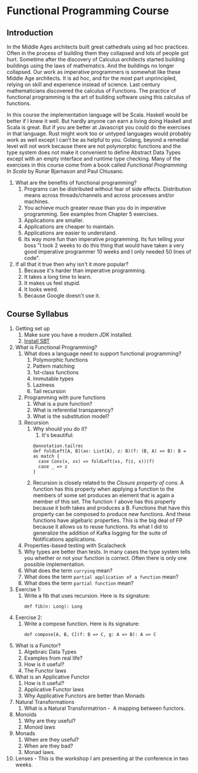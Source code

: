 # Functional Programming Course

## Introduction
In the Middle Ages architects built great cathedrals using ad hoc practices. Often in the process of building them they collapsed and lots of people got hurt.  Sometime after the discovery of Calculus architects started building buildings using the laws of mathematics. And the buildings no longer collapsed.  Our work as imperative programmers is somewhat like these Middle Age architects.  It is ad hoc, and for the most part unprincipled, relying on skill and experience instead of science. Last century mathematicians discovered the calculus of Functions. The practice of functional programming is the art of building software using this calculus of functions.

In this course the implementation language will be Scala.  Haskell would be better if I knew it well. But hardly anyone can earn a living doing Haskell and Scala is great.  But if you are better at Javascript you could do the exercises in that language. Rust might work too or untyped languages would probably work as well except I can’t be as helpful to you. Golang, beyond a remedial level will not work because there are not polymorphic functions and the type system does not make it convenient to define Abstract Data Types except with an empty interface and runtime type checking.  Many of the exercises in this course come from a book called _Functional Programming In Scala_ by Runar Bjarnason and Paul Chiusano. 

1. What are the benefits of functional programming?
    1. Programs can be distributed without fear of side effects.  Distribution means across threads/channels and across processes and/or machines.
	2. You achieve much greater reuse than you do in imperative programming. See examples from Chapter 5 exercises.
	3. Applications are smaller.
	4. Applications are cheaper to maintain.
	5. Applications are easier to understand.
	6. Its way more fun than imperative programming.  Its fun telling your boss "I took 2 weeks to do this thing that would have taken a very good imperative programmer 10 weeks and I only needed 50 lines of code".
1. If all that it true then why isn't it more popular?
    1. Because it's harder than imperative programming.
	2. It takes a long time to learn.
	3. It makes us feel stupid.
	4. It looks weird.
	5. Because Google doesn't use it.

## Course Syllabus
1. Getting set up
    1. Make sure you have a modern JDK installed.
	1. [Install SBT](https://www.scala-sbt.org/)
1. What is Functional Programming?
    1. What does a language need to support functional programming?
	    1. Polymorphic functions
		1. Pattern matching
		1. 1st-class functions
		1. Immutable types
		1. Laziness
		1. Tail recursion
    1. Programming with pure functions
        1. What is a pure function?
		1. What is referential transparency?
		1. What is the substitution model?	
    1. Recursion
	    1. Why should you do it?
		    1. It's beautiful:
			```
			@annotation.tailrec
            def foldLeft[A, B](as: List[A], z: B)(f: (B, A) => B): B = as match {
              case Cons(x, xs) => foldLeft(xs, f(z, x))(f)
              case _ => z
            }

			```
		1. Recursion is closely related to the _Closure property of cons_.  A function has this property when applying a function to the members of some set produces an element that is again a member of this set.  The function ```f``` above has this property because it both takes and produces a B.  Functions that have this property can be composed to produce new functions.  And these functions have algebaric properties.  This is the big deal of FP because it allows us to reuse functions.  Its what I did to generalize the addition of Kafka logging for the suite of Notifications applications.
    1. Properties-based testing with Scalacheck
    1. Why types are better than tests. In many cases the type system tells you whether or not your function is correct. Often there is only one possible implementation.
	1. What does the term `currying` mean?
	1. What does the term `partial application of a function` mean?
	1. What does the term `partial function` mean?
1. Exercise 1:
    1. Write a fib that uses recursion.  Here is its signature: 
	   ```
	   def fib(n: Long): Long
	   ```
1. Exercise 2:
   1. Write a compose function.  Here is its signature:
       ```
       def compose[A, B, C](f: B => C, g: A => B): A => C
       ```
1. What is a Functor?
    1. Algebraic Data Types
    2. Examples from real life?
    3. How is it useful?
    4. The Functor laws
1. What is an Applicative Functor
    1. How is it useful?
    2. Applicative Functor laws
    3. Why Applicative Functors are better than Monads
1. Natural Transformations
    1. What is a Natural Transformatrion -  A mapping between functors.
1. Monoids
    1. Why are they useful?
    2. Monoid laws
1. Monads
    1. When are they useful?
    2. When are they bad?
    3. Monad laws.
1. Lenses - This is the workshop I am presenting at the conference in two weeks.


